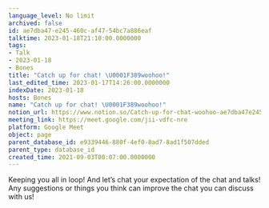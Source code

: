 ```yaml
---
language_level: No limit
archived: false
id: ae7dba47-e245-460c-af47-54bc7a886eaf
talktime: 2023-01-18T21:10:00.0000000
tags:
- Talk
- 2023-01-18
- Bones
title: "Catch up for chat! \U0001F389woohoo!"
last_edited_time: 2023-01-17T14:26:00.0000000
indexDate: 2023-01-18
hosts: Bones
name: "Catch up for chat! \U0001F389woohoo!"
notion_url: https://www.notion.so/Catch-up-for-chat-woohoo-ae7dba47e245460caf4754bc7a886eaf
meeting_link: https://meet.google.com/jii-vdfc-nre
platform: Google Meet
object: page
parent_database_id: e9339446-880f-4ef0-8ad7-8ad1f507dded
parent_type: database_id
created_time: 2021-09-03T00:07:00.0000000
---
```


Keeping you all in loop! And let’s chat your expectation of the chat and talks!
Any suggestions or things you think can improve the chat you can discuss with us!





